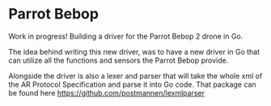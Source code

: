 # Parrot Bebop

Work in progress!
Building a driver for the Parrot Bebop 2 drone in Go.

The idea behind writing this new driver, was to have a new driver in Go that can utilize all the functions and sensors the Parrot Bebop provide.

Alongside the driver is also a lexer and parser that will take the whole xml of the AR Protocol Specification and parse it into Go code.
That package can be found here <https://github.com/postmannen/lexmlparser>
